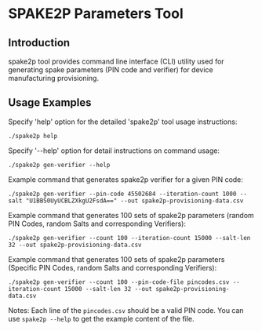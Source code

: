 # SPAKE2P Parameters Tool

## Introduction

spake2p tool provides command line interface (CLI) utility used for generating
spake parameters (PIN code and verifier) for device manufacturing provisioning.

## Usage Examples

Specify 'help' option for the detailed 'spake2p' tool usage instructions:

```
./spake2p help
```

Specify '--help' option for detail instructions on command usage:

```
./spake2p gen-verifier --help
```

Example command that generates spake2p verifier for a given PIN code:

```
./spake2p gen-verifier --pin-code 45502684 --iteration-count 1000 --salt "U1BBS0UyUCBLZXkgU2FsdA==" --out spake2p-provisioning-data.csv
```

Example command that generates 100 sets of spake2p parameters (random PIN Codes,
random Salts and corresponding Verifiers):

```
./spake2p gen-verifier --count 100 --iteration-count 15000 --salt-len 32 --out spake2p-provisioning-data.csv
```

Example command that generates 100 sets of spake2p parameters (Specific PIN
Codes, random Salts and corresponding Verifiers):

```
./spake2p gen-verifier --count 100 --pin-code-file pincodes.csv --iteration-count 15000 --salt-len 32 --out spake2p-provisioning-data.csv
```

Notes: Each line of the `pincodes.csv` should be a valid PIN code. You can use
`spake2p --help` to get the example content of the file.
